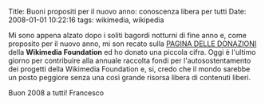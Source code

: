 Title: Buoni propositi per il nuovo anno: conoscenza libera per tutti
Date:  2008-01-01 10:22:16
tags: wikimedia, wikipedia

Mi sono appena alzato dopo i soliti bagordi notturni di fine anno e, come
proposito per il nuovo anno, mi son recato sulla [PAGINA DELLE DONAZIONI][1]
della **Wikimedia Foundation** ed ho donato una piccola cifra. Oggi è l'ultimo
giorno per contribuire alla annuale raccolta fondi per l'autosostentamento dei
progetti della Wikimedia Foundation e, si, credo che il mondo sarebbe un posto peggiore
senza una così grande risorsa libera di contenuti liberi.

Buon 2008 a tutti!
Francesco

   [1]: http://wikimediafoundation.org/wiki/Donate-options/it
